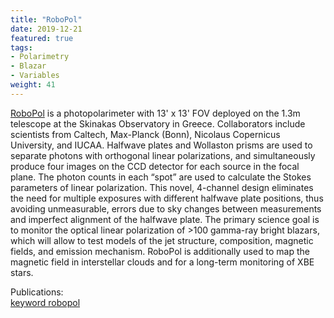 ```yaml
---
title: "RoboPol"
date: 2019-12-21
featured: true
tags:
- Polarimetry
- Blazar
- Variables
weight: 41
---
```


<A HREF="http://robopol.org/">RoboPol</A> is a photopolarimeter with 13' x 13' FOV deployed on the 1.3m telescope at the Skinakas Observatory in Greece. Collaborators include scientists from Caltech, Max-Planck (Bonn), Nicolaus Copernicus University, and IUCAA. Halfwave plates and Wollaston prisms are used to separate photons with orthogonal linear polarizations, and simultaneously produce four images on the CCD detector for each source in the focal plane. The photon counts in each “spot” are used to calculate the Stokes parameters of linear polarization. This novel, 4-channel design eliminates the need for multiple exposures with different halfwave plate positions, thus avoiding unmeasurable, errors due to sky changes between measurements and imperfect alignment of the halfwave plate.  The primary science goal is to monitor the optical linear polarization of >100 gamma-ray bright blazars, which will allow to test models of the jet structure, composition, magnetic fields, and emission mechanism. RoboPol is additionally used to map the magnetic field in interstellar clouds and for a long-term monitoring of XBE stars.

Publications: <BR>
<A HREF='publication/?q=robopol'>keyword robopol</A><BR>